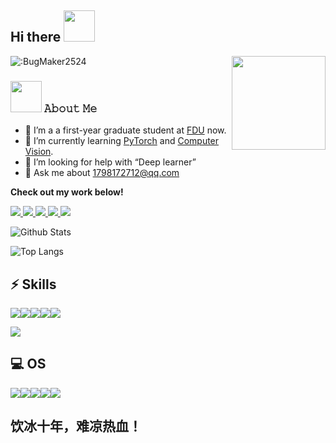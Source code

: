 ## Hi there <img src="https://media.giphy.com/media/mGcNjsfWAjY5AEZNw6/giphy.gif" width="50">
![:BugMaker2524](https://count.getloli.com/get/@:BugMaker2524?theme=gelbooru)
<img align='right' src='https://octodex.github.com/images/hula_loop_octodex03.gif' width='150"'>
### <img src="https://media.giphy.com/media/VgCDAzcKvsR6OM0uWg/giphy.gif" width="50">  𝙰𝚋𝚘𝚞𝚝 𝙼𝚎

- 🔭 I’m  a a first-year graduate student at [FDU](https://www.fudan.edu.cn/) now.
- 🌱 I’m currently learning [PyTorch](https://pytorch.org/) and [Computer Vision](https://en.wikipedia.org/wiki/Computer_vision).
- 🤔 I’m looking for help with “Deep learner”
- 💬 Ask me about 1798172712@qq.com

<strong>Check out my work below!</strong>

  <a href="https://github.com/BugMaker2524">
    <img src="https://badges.pufler.dev/visits/BugMaker2524/BugMaker2524?style=flat-square&color=black&logo=github">
  </a>
  <a href="https://github.com/BugMaker2524">
    <img src="https://badges.pufler.dev/years/BugMaker2524?style=flat-square&color=black&logo=github">
  </a>
  <a href="https://github.com/BugMaker2524?tab=repositories">
    <img src="https://badges.pufler.dev/repos/BugMaker2524?style=flat-square&color=black&logo=github">
  </a>
  <a href="https://github.com/Charmve">
    <img src="https://badges.pufler.dev/commits/monthly/Charmve?style=flat-square&color=black&logo=github">
  </a>
    <a href="https://github.com/Charmve">
    <img src="https://img.shields.io/github/followers/BugMaker2524.svg?style=social&label=Follow&maxAge=2592000">
  </a>


![Github Stats](https://github-readme-stats.vercel.app/api?username=BugMaker2524&show_icons=true&count_private=true&hide=prs&theme=default_repocard)

![Top Langs](https://github-readme-stats.vercel.app/api/top-langs/?username=BugMaker2524&theme=blue-green)

## ⚡ Skills
<img src="https://img.shields.io/badge/Python-14354C?style=for-the-badge&logo=python&logoColor=white"/><img src="https://img.shields.io/badge/C%2B%2B-00599C?style=for-the-badge&logo=c%2B%2B&logoColor=white"/><img src="https://img.shields.io/badge/Java-ED8B00?style=for-the-badge&logo=java&logoColor=white"/><img src="https://img.shields.io/badge/R-276DC3?style=for-the-badge&logo=r&logoColor=white"/><img src="https://img.shields.io/badge/MySQL-00000F?style=for-the-badge&logo=mysql&logoColor=white"/>

<img src="https://www.mathworks.com/matlabcentral/images/matlab-file-exchange.svg"/>

## 💻 OS
<img src="https://img.shields.io/badge/iOS-000000?style=for-the-badge&logo=ios&logoColor=white"/><img src="https://img.shields.io/badge/Windows-0078D6?style=for-the-badge&logo=windows&logoColor=white"/><img src="https://img.shields.io/badge/Ubuntu-E95420?style=for-the-badge&logo=ubuntu&logoColor=white"/><img src="https://img.shields.io/badge/Android-3DDC84?style=for-the-badge&logo=android&logoColor=white"/><img src="https://img.shields.io/badge/Python-14354C?style=for-the-badge&logo=python&logoColor=white"/>

## 饮冰十年，难凉热血！
